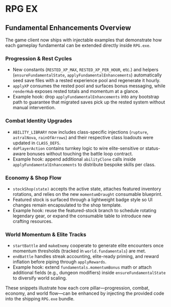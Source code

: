 # RPG EX

## Fundamental Enhancements Overview
The game client now ships with injectable examples that demonstrate how each gameplay fundamental can be extended directly inside `RPG.exe`.

### Progression & Rest Cycles
- New constants (`RESTED_XP_MAX`, `RESTED_XP_PER_HOUR`, etc.) and helpers (`ensureFundamentalState`, `applyFundamentalEnhancements`) automatically seed save files with a rested experience pool and regenerate it hourly.
- `applyXP` consumes the rested pool and surfaces bonus messaging, while `renderHub` exposes rested totals and momentum at a glance.
- Example hook: drop `applyFundamentalEnhancements` into any bootstrap path to guarantee that migrated saves pick up the rested system without manual intervention.

### Combat Identity Upgrades
- `ABILITY_LIBRARY` now includes class-specific injections (`rupture`, `astralNova`, `rainOfArrows`) and their respective class loadouts were updated in `CLASS_DEFS`.
- `doPlayerAction` contains turnkey logic to wire elite-sensitive or status-aware bonuses without touching the battle loop contract.
- Example hook: append additional `abilityClone` calls inside `applyFundamentalEnhancements` to distribute bespoke skills per class.

### Economy & Shop Flow
- `stockShop(state)` accepts the active state, attaches featured inventory rotations, and relies on the new `momentumDraught` consumable blueprint.
- Featured stock is surfaced through a lightweight badge style so UI changes remain encapsulated to the shop template.
- Example hook: reuse the featured-stock branch to schedule rotating legendary gear, or expand the consumable table to introduce new crafting resources.

### World Momentum & Elite Tracks
- `startBattle` and `makeEnemy` cooperate to generate elite encounters once momentum thresholds (tracked in `world.fundamentals`) are met.
- `endBattle` handles streak accounting, elite-ready priming, and reward inflation before piping through `applyRewards`.
- Example hook: extend `fundamentals.momentumBonus` math or attach additional fields (e.g., dungeon modifiers) inside `ensureFundamentalState` to diversify world scaling.

These snippets illustrate how each core pillar—progression, combat, economy, and world flow—can be enhanced by injecting the provided code into the shipping `RPG.exe` bundle.
